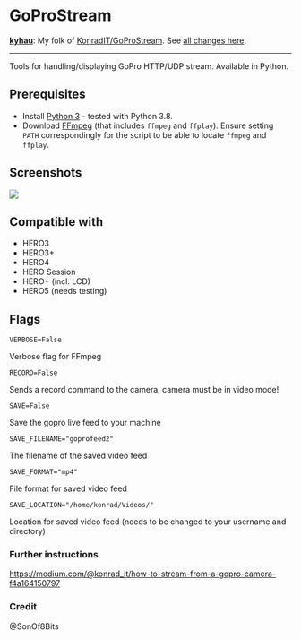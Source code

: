 # GoProStream

**[kyhau](https://github.com/kyhau)**: My folk of [KonradIT/GoProStream](https://github.com/KonradIT/GoProStream). See [all changes here](https://github.com/kyhau/GoProStream/pulls?q=is%3Apr+is%3Aclosed).

---

Tools for handling/displaying GoPro HTTP/UDP stream. Available in Python.

## Prerequisites

- Install [Python 3](https://www.python.org/downloads/) - tested with Python 3.8.
- Download [FFmpeg](https://ffmpeg.org/download.html) (that includes `ffmpeg` and `ffplay`).
  Ensure setting `PATH` correspondingly for the script to be able to locate `ffmpeg` and `ffplay`.

## Screenshots

![](http://i.imgur.com/5wlh8yS.png) 


## Compatible with

- HERO3 
- HERO3+
- HERO4
- HERO Session
- HERO+ (incl. LCD)
- HERO5 (needs testing)

## Flags

    VERBOSE=False

Verbose flag for FFmpeg

    RECORD=False

Sends a record command to the camera, camera must be in video mode!

    SAVE=False

Save the gopro live feed to your machine

    SAVE_FILENAME="goprofeed2"

The filename of the saved video feed

    SAVE_FORMAT="mp4"

File format for saved video feed

    SAVE_LOCATION="/home/konrad/Videos/"

Location for saved video feed (needs to be changed to your username and directory)

### Further instructions

https://medium.com/@konrad_it/how-to-stream-from-a-gopro-camera-f4a164150797

### Credit

@SonOf8Bits

